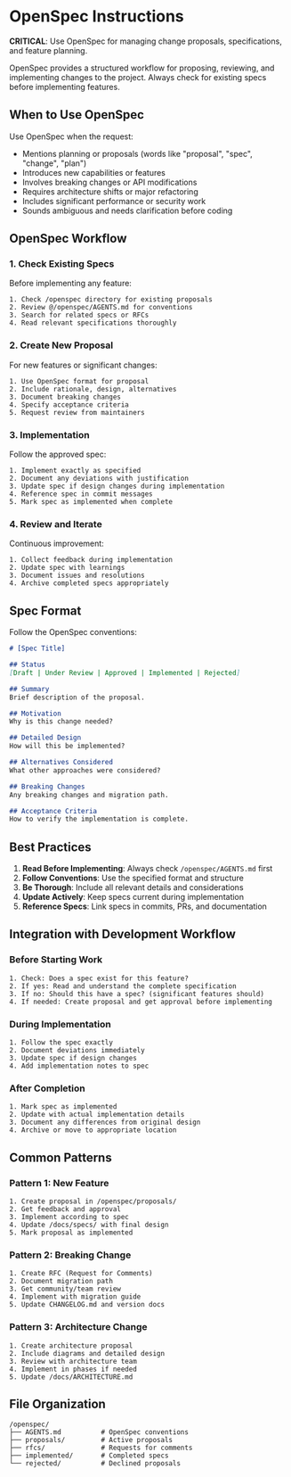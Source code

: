 <!-- OPENSPEC:START -->
# OpenSpec Instructions

**CRITICAL**: Use OpenSpec for managing change proposals, specifications, and feature planning.

OpenSpec provides a structured workflow for proposing, reviewing, and implementing changes to the project. Always check for existing specs before implementing features.

## When to Use OpenSpec

Use OpenSpec when the request:

- Mentions planning or proposals (words like "proposal", "spec", "change", "plan")
- Introduces new capabilities or features
- Involves breaking changes or API modifications
- Requires architecture shifts or major refactoring
- Includes significant performance or security work
- Sounds ambiguous and needs clarification before coding

## OpenSpec Workflow

### 1. Check Existing Specs

Before implementing any feature:

```
1. Check /openspec directory for existing proposals
2. Review @/openspec/AGENTS.md for conventions
3. Search for related specs or RFCs
4. Read relevant specifications thoroughly
```

### 2. Create New Proposal

For new features or significant changes:

```
1. Use OpenSpec format for proposal
2. Include rationale, design, alternatives
3. Document breaking changes
4. Specify acceptance criteria
5. Request review from maintainers
```

### 3. Implementation

Follow the approved spec:

```
1. Implement exactly as specified
2. Document any deviations with justification
3. Update spec if design changes during implementation
4. Reference spec in commit messages
5. Mark spec as implemented when complete
```

### 4. Review and Iterate

Continuous improvement:

```
1. Collect feedback during implementation
2. Update spec with learnings
3. Document issues and resolutions
4. Archive completed specs appropriately
```

## Spec Format

Follow the OpenSpec conventions:

```markdown
# [Spec Title]

## Status
[Draft | Under Review | Approved | Implemented | Rejected]

## Summary
Brief description of the proposal.

## Motivation
Why is this change needed?

## Detailed Design
How will this be implemented?

## Alternatives Considered
What other approaches were considered?

## Breaking Changes
Any breaking changes and migration path.

## Acceptance Criteria
How to verify the implementation is complete.
```

## Best Practices

1. **Read Before Implementing**: Always check `/openspec/AGENTS.md` first
2. **Follow Conventions**: Use the specified format and structure
3. **Be Thorough**: Include all relevant details and considerations
4. **Update Actively**: Keep specs current during implementation
5. **Reference Specs**: Link specs in commits, PRs, and documentation

## Integration with Development Workflow

### Before Starting Work

```
1. Check: Does a spec exist for this feature?
2. If yes: Read and understand the complete specification
3. If no: Should this have a spec? (significant features should)
4. If needed: Create proposal and get approval before implementing
```

### During Implementation

```
1. Follow the spec exactly
2. Document deviations immediately
3. Update spec if design changes
4. Add implementation notes to spec
```

### After Completion

```
1. Mark spec as implemented
2. Update with actual implementation details
3. Document any differences from original design
4. Archive or move to appropriate location
```

## Common Patterns

### Pattern 1: New Feature

```
1. Create proposal in /openspec/proposals/
2. Get feedback and approval
3. Implement according to spec
4. Update /docs/specs/ with final design
5. Mark proposal as implemented
```

### Pattern 2: Breaking Change

```
1. Create RFC (Request for Comments)
2. Document migration path
3. Get community/team review
4. Implement with migration guide
5. Update CHANGELOG.md and version docs
```

### Pattern 3: Architecture Change

```
1. Create architecture proposal
2. Include diagrams and detailed design
3. Review with architecture team
4. Implement in phases if needed
5. Update /docs/ARCHITECTURE.md
```

## File Organization

```
/openspec/
├── AGENTS.md          # OpenSpec conventions
├── proposals/         # Active proposals
├── rfcs/              # Requests for comments
├── implemented/       # Completed specs
└── rejected/          # Declined proposals
```

<!-- OPENSPEC:END -->

